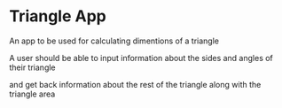 # Triangle App

An app to be used for calculating dimentions of a triangle

A user should be able to input information about the sides and angles of their triangle

and get back information about the rest of the triangle along with the triangle area
